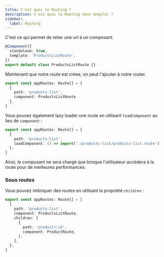 ```yaml
---
title: C'est quoi le Routing ?
description: C'est quoi le Routing dans Angular ?
sidebar:
  label: Routing
---
```


C'est ce qui permet de relier une url à un composant.

```typescript
@Component({
  standalone: true,
  template: `ProductsListRoute`,
})
export default class ProductsListRoute {}
```
Maintenant que notre route est créee, on peut l'ajouter à notre router.

```typescript
export const appRoutes: Route[] = [
  { 
    path: 'products-list',
    component: ProductsListRoute
  },
]
```

Vous pouvez également lazy loader une route en utilisant `loadComponent` au lieu de `component` :

```typescript
export const appRoutes: Route[] = [
  {
    path: 'products-list',
    loadComponent: () => import('./products-list/products-list.route')
  },
]
```

Ainsi, le composant ne sera chargé que lorsque l'utilisateur accèdera à la route pour de meilleures performances.

### Sous routes

Vous pouvez imbriquer des routes en utilisant la propriété `children` :

```typescript
export const appRoutes: Route[] = [
  {
    path: 'products-list',
    component: ProductsListRoute,
    children: [
      {
        path: 'product/:id',
        component: ProductRoute,
      },
    ],
  },
]
```
